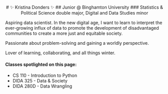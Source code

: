 <p align="center">
# ✨ Kristina Donders ✨
## Junior @ Binghamton University
### Statistics & Political Science double major, Digital and Data Studies minor
</p>

Aspiring data scientist. In the new digital age, I want to learn to interpret the ever-growing influx of data to promote the development of disadvantaged communities to create a more just and equitable society.

Passionate about problem-solving and gaining a worldly perspective.

Lover of learning, collaborating, and all things winter.

#### Classes spotlighted on this page:
* CS 110 - Introduction to Python
* DIDA 325 - Data & Society
* DIDA 280D - Data Wrangling


<!--
**kdonder1/kdonder1** is a ✨ _special_ ✨ repository because its `README.md` (this file) appears on your GitHub profile.

Here are some ideas to get you started:

- 🔭 I’m currently working on ...
- 🌱 I’m currently learning ...
- 👯 I’m looking to collaborate on ...
- 🤔 I’m looking for help with ...
- 💬 Ask me about ...
- 📫 How to reach me: ...
- 😄 Pronouns: ...
- ⚡ Fun fact: ...
-->
